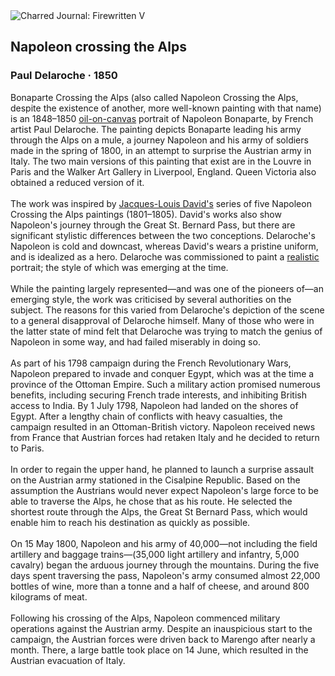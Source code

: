 <div class="artwork-of-the-day">
  <div class="container">
    <div class="img-wrapper">
      <img
        src="https://uploads4.wikiart.org/images/hippolyte-delaroche/napoleon-crossing-the-alps-1850.jpg!Large.jpg"
        alt="Charred Journal: Firewritten V" />
    </div>
    <div class="artwork-detail">
      <div class="artwork-origin"> 
        <h2 class="artwork-name">Napoleon crossing the Alps</h2>
        <h3 class="artist">
          Paul Delaroche
                    ·  1850
        </h3>
      </div>
      <p class="description">
        <span class="artwork-description-text ng-binding" ng-bind-html="viewModel.ArtworkOfTheDay.Description | unsafe">Bonaparte Crossing the Alps (also called Napoleon Crossing the Alps, despite the existence of another, more well-known painting with that name) is an 1848–1850 <a target="_blank" href="/en/paintings-by-media/oil-on-sacking">oil-on-canvas</a> portrait of Napoleon Bonaparte, by French artist Paul Delaroche. The painting depicts Bonaparte leading his army through the Alps on a mule, a journey Napoleon and his army of soldiers made in the spring of 1800, in an attempt to surprise the Austrian army in Italy. The two main versions of this painting that exist are in the Louvre in Paris and the Walker Art Gallery in Liverpool, England. Queen Victoria also obtained a reduced version of it.
<br>
<br>The work was inspired by <a target="_blank" href="/en/jacques-louis-david">Jacques-Louis David's</a> series of five Napoleon Crossing the Alps paintings (1801–1805). David's works also show Napoleon's journey through the Great St. Bernard Pass, but there are significant stylistic differences between the two conceptions. Delaroche's Napoleon is cold and downcast, whereas David's wears a pristine uniform, and is idealized as a hero. Delaroche was commissioned to paint a <a target="_blank" href="/en/artists-by-art-movement/naturalism">realistic</a> portrait; the style of which was emerging at the time.
<br>
<br>While the painting largely represented—and was one of the pioneers of—an emerging style, the work was criticised by several authorities on the subject. The reasons for this varied from Delaroche's depiction of the scene to a general disapproval of Delaroche himself. Many of those who were in the latter state of mind felt that Delaroche was trying to match the genius of Napoleon in some way, and had failed miserably in doing so.
<br>
<br>As part of his 1798 campaign during the French Revolutionary Wars, Napoleon prepared to invade and conquer Egypt, which was at the time a province of the Ottoman Empire. Such a military action promised numerous benefits, including securing French trade interests, and inhibiting British access to India. By 1 July 1798, Napoleon had landed on the shores of Egypt. After a lengthy chain of conflicts with heavy casualties, the campaign resulted in an Ottoman-British victory. Napoleon received news from France that Austrian forces had retaken Italy and he decided to return to Paris.
<br>
<br>In order to regain the upper hand, he planned to launch a surprise assault on the Austrian army stationed in the Cisalpine Republic. Based on the assumption the Austrians would never expect Napoleon's large force to be able to traverse the Alps, he chose that as his route. He selected the shortest route through the Alps, the Great St Bernard Pass, which would enable him to reach his destination as quickly as possible.
<br>
<br>On 15 May 1800, Napoleon and his army of 40,000—not including the field artillery and baggage trains—(35,000 light artillery and infantry, 5,000 cavalry) began the arduous journey through the mountains. During the five days spent traversing the pass, Napoleon's army consumed almost 22,000 bottles of wine, more than a tonne and a half of cheese, and around 800 kilograms of meat.
<br>
<br>Following his crossing of the Alps, Napoleon commenced military operations against the Austrian army. Despite an inauspicious start to the campaign, the Austrian forces were driven back to Marengo after nearly a month. There, a large battle took place on 14 June, which resulted in the Austrian evacuation of Italy.</span>
                        <div class="text-shadow-container" ng-show="showShadow" style=""></div>
      </p>
    </div>
  </div>

</div>
